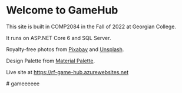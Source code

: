 <h1>Welcome to GameHub</h1>
<p>This site is built in COMP2084 in the Fall of 2022 at Georgian College.</p>
<p>It runs on ASP.NET Core 6 and SQL Server.</p>
<p>Royalty-free photos from <a href="https://pixabay.com" target="_blank">Pixabay</a> and <a href="https://unsplash.com">Unsplash</a>.</p>
<p>Design Palette from <a href="https://materialpalette.com">Material Palette</a>.</p>
<p>Live site at <a href="https://rf-game-hub.azurewebsites.net" target="_blank">https://rf-game-hub.azurewebsites.net</a></p>#   g a m e e e e e e  
 